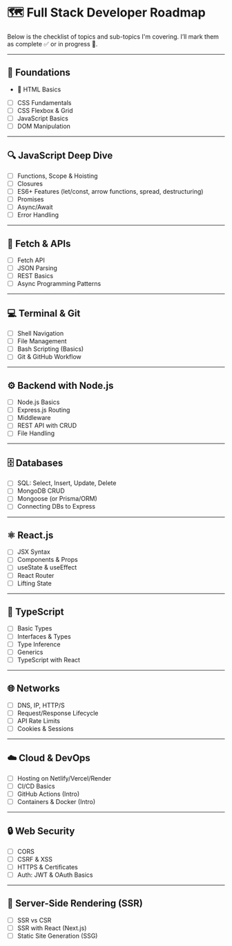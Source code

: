 # 🗺️ Full Stack Developer Roadmap

Below is the checklist of topics and sub-topics I'm covering. I’ll mark them as complete ✅ or in progress 🔄.

---

## 🧱 Foundations

- 🔄 HTML Basics
- [ ] CSS Fundamentals
- [ ] CSS Flexbox & Grid
- [ ] JavaScript Basics
- [ ] DOM Manipulation

---

## 🔍 JavaScript Deep Dive

- [ ] Functions, Scope & Hoisting
- [ ] Closures
- [ ] ES6+ Features (let/const, arrow functions, spread, destructuring)
- [ ] Promises
- [ ] Async/Await
- [ ] Error Handling

---

## 🔄 Fetch & APIs

- [ ] Fetch API
- [ ] JSON Parsing
- [ ] REST Basics
- [ ] Async Programming Patterns

---

## 💻 Terminal & Git

- [ ] Shell Navigation
- [ ] File Management
- [ ] Bash Scripting (Basics)
- [ ] Git & GitHub Workflow

---

## ⚙️ Backend with Node.js

- [ ] Node.js Basics
- [ ] Express.js Routing
- [ ] Middleware
- [ ] REST API with CRUD
- [ ] File Handling

---

## 🗄️ Databases

- [ ] SQL: Select, Insert, Update, Delete
- [ ] MongoDB CRUD
- [ ] Mongoose (or Prisma/ORM)
- [ ] Connecting DBs to Express

---

## ⚛️ React.js

- [ ] JSX Syntax
- [ ] Components & Props
- [ ] useState & useEffect
- [ ] React Router
- [ ] Lifting State

---

## 📘 TypeScript

- [ ] Basic Types
- [ ] Interfaces & Types
- [ ] Type Inference
- [ ] Generics
- [ ] TypeScript with React

---

## 🌐 Networks

- [ ] DNS, IP, HTTP/S
- [ ] Request/Response Lifecycle
- [ ] API Rate Limits
- [ ] Cookies & Sessions

---

## ☁️ Cloud & DevOps

- [ ] Hosting on Netlify/Vercel/Render
- [ ] CI/CD Basics
- [ ] GitHub Actions (Intro)
- [ ] Containers & Docker (Intro)

---

## 🔒 Web Security

- [ ] CORS
- [ ] CSRF & XSS
- [ ] HTTPS & Certificates
- [ ] Auth: JWT & OAuth Basics

---

## 🧾 Server-Side Rendering (SSR)

- [ ] SSR vs CSR
- [ ] SSR with React (Next.js)
- [ ] Static Site Generation (SSG)
